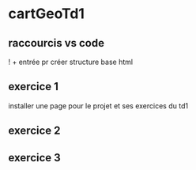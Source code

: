# cartGeoTd1

## raccourcis vs code
! + entrée pr créer structure base html

## exercice 1
installer une page pour le projet et ses exercices du td1

## exercice 2


## exercice 3

